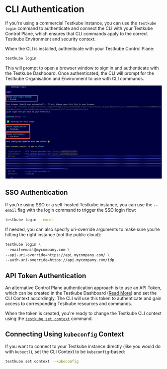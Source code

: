 # CLI Authentication

If you're using a commercial Testkube instance, you can use the `testkube login` command to 
authenticate and connect the CLI with your Testkube Control Plane, which ensures that CLI commands 
apply to the correct Testkube Environment and security context. 

When the CLI is installed, authenticate with your Testkube Control Plane:

```bash
testkube login
```

This will prompt to open a browser window to sign in and authenticate with the Testkube Dashboard. Once authenticated, 
the CLI will prompt for the Testkube Organisation and Environment to use with CLI commands. 

![CLI Authentication](images/cli-auth.png)

## SSO Authentication

If you're using SSO or a self-hosted Testkube instance, you can use the `--email` flag with the login command to trigger the SSO login flow:

```bash
testkube login --email
```

If needed, you can also specify uri-override arguments to make sure you’re hitting the right instance
(not the public cloud):

```bash
testkube login \
--email=email@mycompany.com \
--api-uri-override=https://api.mycompany.com/ \
--auth-uri-override=https://api.mycompany.com/idp
```

## API Token Authentication

An alternative Control Plane authentication approach is to use an API Token, which can be created in the
Testkube Dashboard ([Read More](/testkube-pro/articles/api-token-management)) and set the CLI Context accordingly. The CLI will
use this token to authenticate and gain access to corresponding Testkube resources and commands.

When the token is created, you're ready to change the Testkube CLI context using the
[`testkube set context`](/cli/testkube-set-context) command.

## Connecting Using `kubeconfig` Context

If you want to connect to your Testkube instance directly (like you would do with `kubectl`), set the CLI Context to be `kubeconfig`-based:

```sh 
testkube set context --kubeconfig
```

